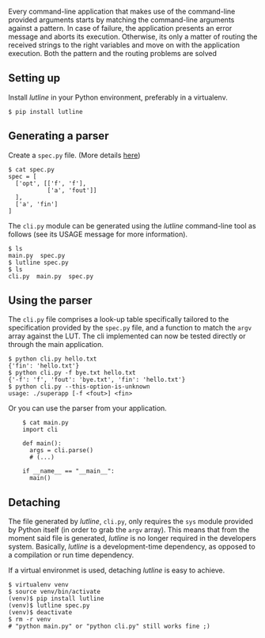 Every command-line application that makes use of the command-line provided
arguments starts by matching the command-line arguments against a pattern.
In case of failure, the application presents an error message and aborts its
execution. Otherwise, its only a matter of routing the received strings to the
right variables and move on with the application execution. Both the pattern and the routing problems are solved

## Setting up

Install *lutline* in your Python environment, preferably in a virtualenv.

    $ pip install lutline

## Generating a parser
Create a `spec.py` file. (More details [here](specfile))

    $ cat spec.py
    spec = [
      ['opt', [['f', 'f'],
               ['a', 'fout']]
      ],
      ['a', 'fin']
    ]

The `cli.py` module can be generated using the *lutline* command-line tool as
follows (see its USAGE message for more information).

    $ ls
    main.py  spec.py
    $ lutline spec.py
    $ ls
    cli.py  main.py  spec.py

## Using the parser
The `cli.py` file comprises a look-up table specifically tailored to the
specification provided by the `spec.py` file, and a function to match the
`argv` array against the LUT. The cli implemented can now be tested directly or
through the main application.

    $ python cli.py hello.txt
    {'fin': 'hello.txt'}
    $ python cli.py -f bye.txt hello.txt
    {'-f': 'f', 'fout': 'bye.txt', 'fin': 'hello.txt'}
    $ python cli.py --this-option-is-unknown
    usage: ./superapp [-f <fout>] <fin>

Or you can use the parser from your application.

        $ cat main.py
        import cli

        def main():
          args = cli.parse()
          # (...)

        if __name__ == "__main__":
          main()

## Detaching
The file generated by *lutline*, `cli.py`, only requires the `sys` module
provided by Python itself (in order to grab the `argv` array). This means that
from the moment said file is generated, *lutline* is no longer required in the
developers system. Basically, *lutline* is a development-time dependency, as
opposed to a compilation or run time dependency.

If a virtual environmet is used, detaching *lutline* is easy to achieve.

    $ virtualenv venv
    $ source venv/bin/activate
    (venv)$ pip install lutline
    (venv)$ lutline spec.py
    (venv)$ deactivate
    $ rm -r venv
    # "python main.py" or "python cli.py" still works fine ;)

